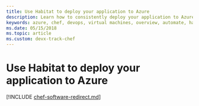 ```yaml
---
title: Use Habitat to deploy your application to Azure
description: Learn how to consistently deploy your application to Azure virtual machines and containers
keywords: azure, chef, devops, virtual machines, overview, automate, habitat
ms.date: 05/15/2018
ms.topic: article
ms.custom: devx-track-chef
---
```


# Use Habitat to deploy your application to Azure

[!INCLUDE [chef-software-redirect.md](includes/chef-software-redirect.md)]